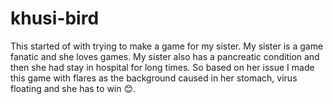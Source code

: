 # khusi-bird
This started of with trying to make a game for my sister. My sister is a game fanatic and she loves games. My sister also has a pancreatic condition and then she had stay in hospital for long times. So based on her issue I made this game with flares as the background caused in her stomach, virus floating and she has to win 😊.
